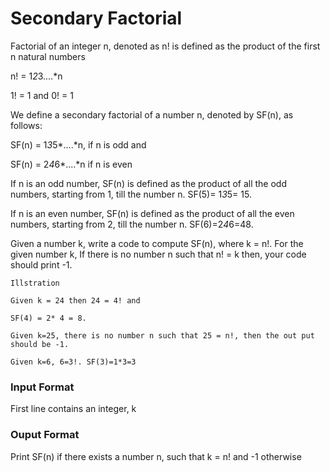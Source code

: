 # Secondary Factorial
Factorial of an integer n,  denoted as n! is defined as the product of the first n natural numbers

n! = 1*2*3....*n

1! = 1 and 0! = 1

We define a secondary factorial of a number n, denoted by SF(n), as follows:

SF(n) = 1*3*5*....*n, if n is odd and

SF(n) = 2*4*6*....*n if n is even

If n is an odd number, SF(n) is defined as the product of all the odd numbers, starting from 1, till the number n. SF(5)= 1*3*5= 15.

If n is an even number, SF(n) is defined as the product of all the even numbers, starting from 2, till the number n. SF(6)=2*4*6=48.

Given a number k, write a code to compute SF(n), where k = n!.  For the given number k, If there is no number n such that  n! = k then, your code should print -1.
```
Illstration

Given k = 24 then 24 = 4! and

SF(4) = 2* 4 = 8.

Given k=25, there is no number n such that 25 = n!, then the out put should be -1.

Given k=6, 6=3!. SF(3)=1*3=3
```
### Input Format

First line contains an integer, k

### Ouput Format

Print SF(n) if there exists a number  n, such that k = n! and -1 otherwise
